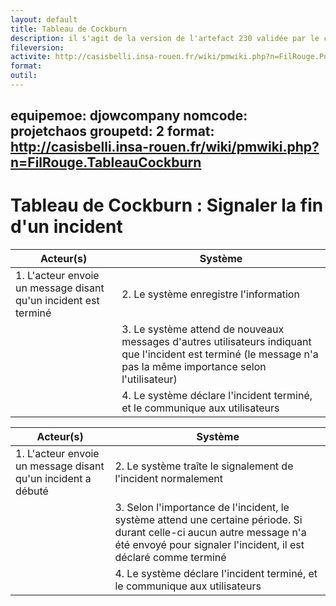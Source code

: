 ```yaml
---
layout: default
title: Tableau de Cockburn
description: il s'agit de la version de l'artefact 230 validée par le client
fileversion:
activite: http://casisbelli.insa-rouen.fr/wiki/pmwiki.php?n=FilRouge.PublierPourValidation
format: 
outil: 
---
```

equipemoe: djowcompany
nomcode: projetchaos
groupetd: 2
format: http://casisbelli.insa-rouen.fr/wiki/pmwiki.php?n=FilRouge.TableauCockburn
---
# Tableau de Cockburn : Signaler la fin d'un incident

| Acteur(s)       | Système                        | 
|-----------------|--------------------------------|
| 1. L'acteur envoie un message disant qu'un incident est terminé | 2. Le système enregistre l'information | 
|                 | 3. Le système attend de nouveaux messages d'autres utilisateurs indiquant que l'incident est terminé (le message n'a pas la même importance selon l'utilisateur) |
|                 | 4. Le système déclare l'incident terminé, et le communique aux utilisateurs| 

| Acteur(s)       | Système                        | 
|-----------------|--------------------------------|
| 1. L'acteur envoie un message disant qu'un incident a débuté | 2. Le système traîte le signalement de l'incident normalement | 
|                 | 3. Selon l'importance de l'incident, le système attend une certaine période. Si durant celle-ci aucun autre message n'a été envoyé pour signaler l'incident, il est déclaré comme terminé| 
|                 | 4. Le système déclare l'incident terminé, et le communique aux utilisateurs| 

